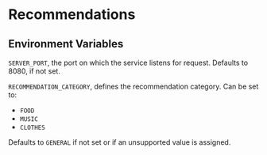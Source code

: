 # Recommendations

## Environment Variables

`SERVER_PORT`, the port on which the service listens for request. Defaults to 8080, if not set.

`RECOMMENDATION_CATEGORY`, defines the recommendation category. Can be set to:

* `FOOD`
* `MUSIC`
* `CLOTHES`

Defaults to `GENERAL` if not set or if an unsupported value is assigned.


